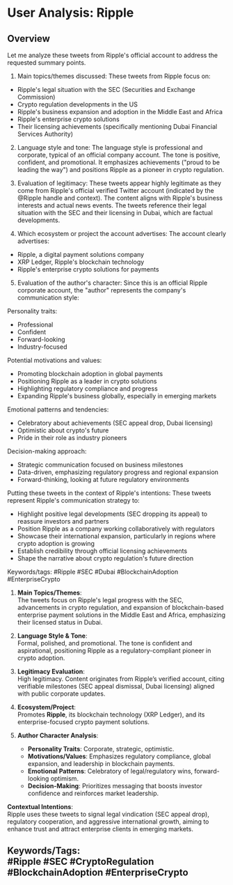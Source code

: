 # User Analysis: Ripple

## Overview

<think>
Let me analyze these tweets from Ripple's official account to address the requested summary points.

1. Main topics/themes discussed:
These tweets from Ripple focus on:
- Ripple's legal situation with the SEC (Securities and Exchange Commission)
- Crypto regulation developments in the US
- Ripple's business expansion and adoption in the Middle East and Africa
- Ripple's enterprise crypto solutions
- Their licensing achievements (specifically mentioning Dubai Financial Services Authority)

2. Language style and tone:
The language style is professional and corporate, typical of an official company account. The tone is positive, confident, and promotional. It emphasizes achievements ("proud to be leading the way") and positions Ripple as a pioneer in crypto regulation.

3. Evaluation of legitimacy:
These tweets appear highly legitimate as they come from Ripple's official verified Twitter account (indicated by the @Ripple handle and context). The content aligns with Ripple's business interests and actual news events. The tweets reference their legal situation with the SEC and their licensing in Dubai, which are factual developments.

4. Which ecosystem or project the account advertises:
The account clearly advertises:
- Ripple, a digital payment solutions company
- XRP Ledger, Ripple's blockchain technology
- Ripple's enterprise crypto solutions for payments

5. Evaluation of the author's character:
Since this is an official Ripple corporate account, the "author" represents the company's communication style:

Personality traits:
- Professional
- Confident
- Forward-looking
- Industry-focused

Potential motivations and values:
- Promoting blockchain adoption in global payments
- Positioning Ripple as a leader in crypto solutions
- Highlighting regulatory compliance and progress
- Expanding Ripple's business globally, especially in emerging markets

Emotional patterns and tendencies:
- Celebratory about achievements (SEC appeal drop, Dubai licensing)
- Optimistic about crypto's future
- Pride in their role as industry pioneers

Decision-making approach:
- Strategic communication focused on business milestones
- Data-driven, emphasizing regulatory progress and regional expansion
- Forward-thinking, looking at future regulatory environments

Putting these tweets in the context of Ripple's intentions:
These tweets represent Ripple's communication strategy to:
- Highlight positive legal developments (SEC dropping its appeal) to reassure investors and partners
- Position Ripple as a company working collaboratively with regulators
- Showcase their international expansion, particularly in regions where crypto adoption is growing
- Establish credibility through official licensing achievements
- Shape the narrative about crypto regulation's future direction

Keywords/tags:
#Ripple #SEC #Dubai #BlockchainAdoption #EnterpriseCrypto
</think>

1. **Main Topics/Themes**:  
   The tweets focus on Ripple's legal progress with the SEC, advancements in crypto regulation, and expansion of blockchain-based enterprise payment solutions in the Middle East and Africa, emphasizing their licensed status in Dubai.

2. **Language Style & Tone**:  
   Formal, polished, and promotional. The tone is confident and aspirational, positioning Ripple as a regulatory-compliant pioneer in crypto adoption.

3. **Legitimacy Evaluation**:  
   High legitimacy. Content originates from Ripple’s verified account, citing verifiable milestones (SEC appeal dismissal, Dubai licensing) aligned with public corporate updates.

4. **Ecosystem/Project**:  
   Promotes **Ripple**, its blockchain technology (XRP Ledger), and its enterprise-focused crypto payment solutions.

5. **Author Character Analysis**:  
   - **Personality Traits**: Corporate, strategic, optimistic.  
   - **Motivations/Values**: Emphasizes regulatory compliance, global expansion, and leadership in blockchain payments.  
   - **Emotional Patterns**: Celebratory of legal/regulatory wins, forward-looking optimism.  
   - **Decision-Making**: Prioritizes messaging that boosts investor confidence and reinforces market leadership.

**Contextual Intentions**:  
Ripple uses these tweets to signal legal vindication (SEC appeal drop), regulatory cooperation, and aggressive international growth, aiming to enhance trust and attract enterprise clients in emerging markets.

**Keywords/Tags**:  
#Ripple #SEC #CryptoRegulation #BlockchainAdoption #EnterpriseCrypto
---
